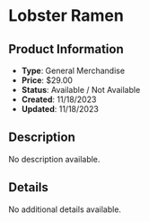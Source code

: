 # Lobster Ramen

## Product Information
- **Type**: General Merchandise
- **Price**: $29.00
- **Status**: Available / Not Available
- **Created**: 11/18/2023
- **Updated**: 11/18/2023

## Description
No description available.



## Details
No additional details available.

